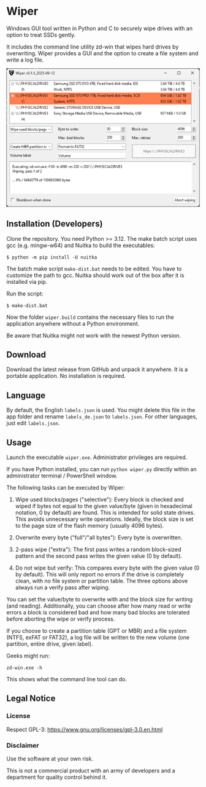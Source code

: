 # Wiper

Windows GUI tool written in Python and C to securely wipe drives with an option to treat SSDs gently.

It includes the command line utility zd-win that wipes hard drives by overwriting. Wiper provides a GUI and the option to create a file system and write a log file.

![Wiper screenshot](screenshot.png)

## Installation (Developers)

Clone the repository. You need Python >= 3.12. The make batch script uses gcc (e.g. mingw-w64) and Nuitka to build the executables:
```
$ python -m pip install -U nuitka
```
The batch make script `make-dist.bat` needs to be edited. You have to customize the path to gcc. Nuitka should work out of the box after it is installed via pip.

Run the script:
```
$ make-dist.bat
```
Now the folder `wiper.build` contains the necessary files to run the application anywhere without a Python environment.

Be aware that Nuitka might not work with the newest Python version.

## Download

Download the latest release from GitHub and unpack it anywhere. It is a portable application. No installation is required.

## Language

By default, the English `labels.json` is used. You might delete this file in the app folder and rename `labels_de.json` to `labels.json`. For other languages, just edit `labels.json`.

## Usage

Launch the executable `wiper.exe`. Administrator privileges are required.

If you have Python installed, you can run `python wiper.py` directly within an administrator terminal / PowerShell window.

The following tasks can be executed by Wiper:

1. Wipe used blocks/pages ("selective"):
   Every block is checked and wiped if bytes not equal to the given value/byte (given in hexadecimal notation, 0 by default) are found. This is intended for solid state drives. This avoids unnecessary write operations. Ideally, the block size is set to the page size of the flash memory (usually 4096 bytes).

2. Overwrite every byte ("full"/"all bytes"):
   Every byte is overwritten.

3. 2-pass wipe ("extra"):
   The first pass writes a random block-sized pattern and the second pass writes the given value (0 by default).

4. Do not wipe but verify:
   This compares every byte with the given value (0 by default). This will only report no errors if the drive is completely clean, with no file system or partition table. The three options above always run a verify pass after wiping.

You can set the value/byte to overwrite with and the block size for writing (and reading). Additionally, you can choose after how many read or write errors a block is considered bad and how many bad blocks are tolerated before aborting the wipe or verify process.

If you choose to create a partition table (GPT or MBR) and a file system (NTFS, exFAT or FAT32), a log file will be written to the new volume (one partition, entire drive, given label).

Geeks might run:
```
zd-win.exe -h
```
This shows what the command line tool can do.

## Legal Notice

### License
Respect GPL-3: https://www.gnu.org/licenses/gpl-3.0.en.html

### Disclaimer
Use the software at your own risk.

This is not a commercial product with an army of developers and a department for quality control behind it.